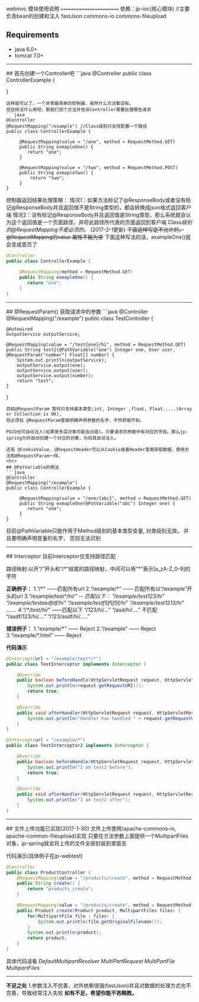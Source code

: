 webmvc 模块使用说明
`======================`
依赖：jp-ioc(核心模块) //主要负责bean的创建和注入
      fastJson
      commons-io
      commons-fileupload
      
## Requirements

* java 6.0+  
* tomcat 7.0+     
      
<hr>
## 首先创建一个Controller吧
```java
@Controller
public class ControllerExample {

}
```
这样就可以了，一个非常最简单的控制器，虽然什么方法都没有。
但这样没什么用吧，那我们加个方法并告诉Controller需要处理哪些请求
```java
@Controller
@RequestMapping("/example") //Class级别只支持配置一个路径
public class ControllerExample {
      
     @RequestMapping(value = "/one", method = RequestMethod.GET) 
     public String exmapleOne() {
        return "one";
     }
     
     @RequestMapping(value = "/two", method = RequestMethod.POST) 
     public String exmapleTwo() {
         return "two";
     }
}
```
控制器返回结果处理策略：
 情况1：如果方法标记了@ResponseBody或者没有标记@ResponseBody并且返回值不是String类型的，都会转换成json格式返回客户端
 情况2：没有标记@ResponseBody并且返回值是String类型，那么系统就会认为这个返回值是一个页面路径，并将此路径所代表的页面返回到客户端
_Class级别的@RequestMapping不是必须的。_
(2017-2-1更新)
~~下面这样写是不允许的， @RequestMapping的value 属性不能为空~~
下面这种写法的话，exampleOne()就会变成首页了
```java
@Controller
public class ControllerExample {
      
     @RequestMapping(method = RequestMethod.GET) 
     public String exmapleOne() {
        return "one";
     } 
}
```
<hr>
## @RequestParam() 获取请求中的参数 
```java
@Controller
@RequestMapping("/example")
public class TestController {

    @Autowired
    OutputService outputService;

    @RequestMapping(value = "/test{one}/hi", method = RequestMethod.GET)
    public String test2(@PathVariable("one") Integer one, User user, @RequestParam("number") Float[] number) {
        System.out.println(outputService);
        outputService.output(one);
        outputService.output(user);
        outputService.output(number);
        return "test";
    }
}

```
目前@RequestParam 暂时只支持基本类型:int, Integer ,float, Float.....(Array or Collection is OK), 
但必须在 @RequestParam里面明确声明参数的名字，不然获取不到。

POJO也可自动注入(如果是多层对象可能会出错)。只要请求的参数中有对应的字段。那么jp-spring为你自动创建一个对应的对象，为将其自动注入。

还有 @CookieValue, @RequestHeader可以从Cookie或者Header里面获取数据，使用方法和@RequestParam一样。
<hr>
## @PatVariable的用法
```java
@Controller
@RequestMapping("/example")
public class ControllerExample {
      
     @RequestMapping(value = "/one/{abc}", method = RequestMethod.GET) 
     public String exmapleOne(@PatVariable("abc") Integer one) {
        return "one";
     }
}
```
目前@PathVariable只能作用于Method级别的基本类型变量, 对类级别无效。
并且要明确声明变量的名字， 否则无法识别

<hr>
## Interceptor
目前Interceptor仅支持路径匹配

路径映射:以开“/”开头和“/*”结尾的路径映射，中间可以用“\*”表示[a_zA-Z_0-9]的字符

**正确例子：**
 1.“/\*” ——匹配所有url
 2.“/example/\*” —— 匹配所有以“/example”开头的url
 3.“/example/test\*/hi/*” -- 匹配以下：
    “/example/test123/hi”
    “/example/testasdfdf/hi”
    “/example/testf5f5f5f/hi”
    “/example/test1213/hi”
    .......
 4.“/\*/test/hi/*” ——匹配以下
     “/123/hi/...”
     “/asd/hi/....”
     不匹配
     “/asdf/123/hi/....”
     “/123/asdf/hi/.....”
     
**错误例子：**
    1.“example/\*” —— Reject
    2.“/example”  —— Reject
    3.“/example/\*.html” —— Reject

**代码演示**
```java
@Intercept(url = "/example/test*/*")
public class TestInterceptor implements Interceptor {

    @Override
    public boolean beforeHandle(HttpServletRequest request, HttpServletResponse response, Object handler) {
        System.out.println(request.getRequestURI());
        return true;
    }

    @Override
    public void afterHandler(HttpServletRequest request, HttpServletResponse response, Object handle) {
        System.out.println("Handler has handled " + request.getRequestURI());
    }
}

@Intercept(url = "/example/*")
public class TestInterceptor2 implements Interceptor {

    @Override
    public boolean beforeHandle(HttpServletRequest request, HttpServletResponse response, Object handler) {
        System.out.println("I am test2 before");
        return true;
    }

    @Override
    public void afterHandler(HttpServletRequest request, HttpServletResponse response, Object handle) {
        System.out.println("I am test2 after");
    }
}

```

<hr>
## 文件上传功能已实现(2017-1-30)
文件上传使用(apache-commons-io, apache-common-fileupload)实现
只要在方法参数上面提供一个MultipartFiles对象，jp-spring就会将上传的文件全部封装到里面去

代码演示(具体例子在jp-webtest)
```java
@Controller
public class ProductController {
    @RequestMapping(value = "/products/create", method = RequestMethod.GET)
    public String create() {
        return "products_create";
    }

    @RequestMapping(value = "/products/create", method = RequestMethod.POST)
    public Product create(Product product, MultipartFiles files) {
        for(MultipartFile file : files) {
            System.out.println(file.getOriginalFilename());
        }
        System.out.println(product);
        return product;
    }
}
```
具体代码请看
_DefaultMultipartResolver
MultiPartRequest
MultiPartFile
MultipartFiles_
<hr>

**不足之处**
1.参数注入不完善，对外依赖很强(fastJson)并且对数据的处理方式也不完善，导致经常注入失败
**如有不足，希望你能不吝赐教。**